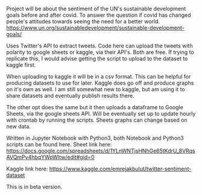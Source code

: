 Project will be about the sentiment of the UN's sustainable development goals before and after covid. 
To answer the question if covid has changed people's attitudes towards seeing the need for a better world. 
https://www.un.org/sustainabledevelopment/sustainable-development-goals/

Uses Twitter's API to extract tweets. Code here can upload the tweets with polarity to google sheets or kaggle, via their API's. Both are free. If trying to replicate this, I would advise getting the script to upload to the dataset to kaggle first.

When uploading to kaggle it will be in a csv format. This can be helpful for producing datasets to use for later. Kaggle does go off and produce graphs on it's own as well. I am still somewhat new to kaggle, but am using it to share datasets and eventually publish results there. 



The other opt does the same but it then uploads a dataframe to Google Sheets,
via the google sheets API. Will be eventually set up to update hourly with crontab by running the scripts. Sheets graphs can change based on new data. 

Written in Jupyter Notebook with Python3, both Notebook and Python3 scripts can be found here.
Sheet link here:
https://docs.google.com/spreadsheets/d/1YLnWNTjsHNhGe65tKdrU_8VRqsAVQmPy4hbqYWpWltw/edit#gid=0

Kaggle link here:
https://www.kaggle.com/emrejakbulut/twitter-sentiment-dataset

This is in beta version.
